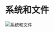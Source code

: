 # 系统和文件
![系统和文件](https://raw.githubusercontent.com/woaielf/woaielf.github.io/master/_posts/media/15237087901003/4.png)